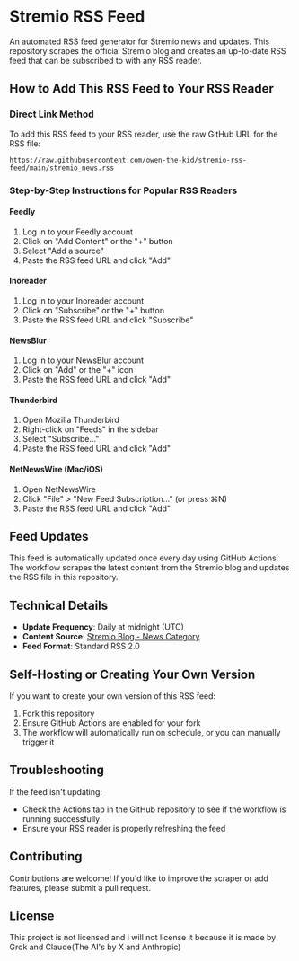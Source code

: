 # Stremio RSS Feed

An automated RSS feed generator for Stremio news and updates. This repository scrapes the official Stremio blog and creates an up-to-date RSS feed that can be subscribed to with any RSS reader.

## How to Add This RSS Feed to Your RSS Reader

### Direct Link Method

To add this RSS feed to your RSS reader, use the raw GitHub URL for the RSS file:

```
https://raw.githubusercontent.com/owen-the-kid/stremio-rss-feed/main/stremio_news.rss
```

### Step-by-Step Instructions for Popular RSS Readers

#### Feedly

1. Log in to your Feedly account
2. Click on "Add Content" or the "+" button
3. Select "Add a source"
4. Paste the RSS feed URL and click "Add"

#### Inoreader

1. Log in to your Inoreader account
2. Click on "Subscribe" or the "+" button
3. Paste the RSS feed URL and click "Subscribe"

#### NewsBlur

1. Log in to your NewsBlur account
2. Click on "Add" or the "+" icon
3. Paste the RSS feed URL and click "Add"

#### Thunderbird

1. Open Mozilla Thunderbird
2. Right-click on "Feeds" in the sidebar
3. Select "Subscribe..."
4. Paste the RSS feed URL and click "Add"

#### NetNewsWire (Mac/iOS)

1. Open NetNewsWire
2. Click "File" > "New Feed Subscription..." (or press ⌘N)
3. Paste the RSS feed URL and click "Add"

## Feed Updates

This feed is automatically updated once every day using GitHub Actions. The workflow scrapes the latest content from the Stremio blog and updates the RSS file in this repository.

## Technical Details

- **Update Frequency**: Daily at midnight (UTC)
- **Content Source**: [Stremio Blog - News Category](https://blog.stremio.com/category/stremio-news/)
- **Feed Format**: Standard RSS 2.0

## Self-Hosting or Creating Your Own Version

If you want to create your own version of this RSS feed:

1. Fork this repository
2. Ensure GitHub Actions are enabled for your fork
3. The workflow will automatically run on schedule, or you can manually trigger it

## Troubleshooting

If the feed isn't updating:
- Check the Actions tab in the GitHub repository to see if the workflow is running successfully
- Ensure your RSS reader is properly refreshing the feed

## Contributing

Contributions are welcome! If you'd like to improve the scraper or add features, please submit a pull request.

## License

This project is not licensed and i will not license it because it is made by Grok and Claude(The AI's by X and Anthropic)
